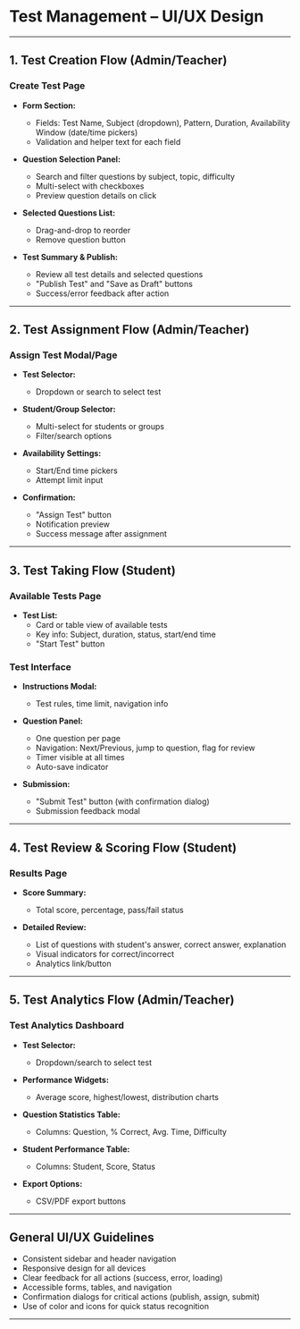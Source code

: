 # Test Management – UI/UX Design

---

## 1. Test Creation Flow (Admin/Teacher)

### Create Test Page
- **Form Section:**  
  - Fields: Test Name, Subject (dropdown), Pattern, Duration, Availability Window (date/time pickers)
  - Validation and helper text for each field

- **Question Selection Panel:**  
  - Search and filter questions by subject, topic, difficulty
  - Multi-select with checkboxes
  - Preview question details on click

- **Selected Questions List:**  
  - Drag-and-drop to reorder
  - Remove question button

- **Test Summary & Publish:**  
  - Review all test details and selected questions
  - "Publish Test" and "Save as Draft" buttons
  - Success/error feedback after action

---

## 2. Test Assignment Flow (Admin/Teacher)

### Assign Test Modal/Page
- **Test Selector:**  
  - Dropdown or search to select test

- **Student/Group Selector:**  
  - Multi-select for students or groups
  - Filter/search options

- **Availability Settings:**  
  - Start/End time pickers
  - Attempt limit input

- **Confirmation:**  
  - "Assign Test" button
  - Notification preview
  - Success message after assignment

---

## 3. Test Taking Flow (Student)

### Available Tests Page
- **Test List:**  
  - Card or table view of available tests
  - Key info: Subject, duration, status, start/end time
  - "Start Test" button

### Test Interface
- **Instructions Modal:**  
  - Test rules, time limit, navigation info

- **Question Panel:**  
  - One question per page
  - Navigation: Next/Previous, jump to question, flag for review
  - Timer visible at all times
  - Auto-save indicator

- **Submission:**  
  - "Submit Test" button (with confirmation dialog)
  - Submission feedback modal

---

## 4. Test Review & Scoring Flow (Student)

### Results Page
- **Score Summary:**  
  - Total score, percentage, pass/fail status

- **Detailed Review:**  
  - List of questions with student's answer, correct answer, explanation
  - Visual indicators for correct/incorrect
  - Analytics link/button

---

## 5. Test Analytics Flow (Admin/Teacher)

### Test Analytics Dashboard
- **Test Selector:**  
  - Dropdown/search to select test

- **Performance Widgets:**  
  - Average score, highest/lowest, distribution charts

- **Question Statistics Table:**  
  - Columns: Question, % Correct, Avg. Time, Difficulty

- **Student Performance Table:**  
  - Columns: Student, Score, Status

- **Export Options:**  
  - CSV/PDF export buttons

---

## General UI/UX Guidelines

- Consistent sidebar and header navigation
- Responsive design for all devices
- Clear feedback for all actions (success, error, loading)
- Accessible forms, tables, and navigation
- Confirmation dialogs for critical actions (publish, assign, submit)
- Use of color and icons for quick status recognition

---